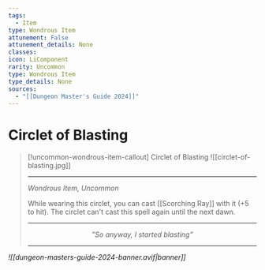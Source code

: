 ```yaml
---
tags:
  - Item
type: Wondrous Item
attunement: False
attunement_details: None
classes:
icon: LiComponent
rarity: Uncommon
type: Wondrous Item
type_details: None
sources: 
  - "[[Dungeon Master's Guide 2024]]"
---
```

# Circlet of Blasting
>[!uncommon-wondrous-item-callout] Circlet of Blasting
>![[circlet-of-blasting.jpg]]
>
>- - -
>_Wondrous Item, Uncommon_
>
>While wearing this circlet, you can cast [[Scorching Ray]] with it (+5 to hit). The circlet can't cast this spell again until the next dawn.
>
>- - -
><p style="text-align:center;"><i><p style="text-align:center;"><i>”So anyway, I started blasting”</i></p>
> 
> - - -


![[dungeon-masters-guide-2024-banner.avif|banner]]